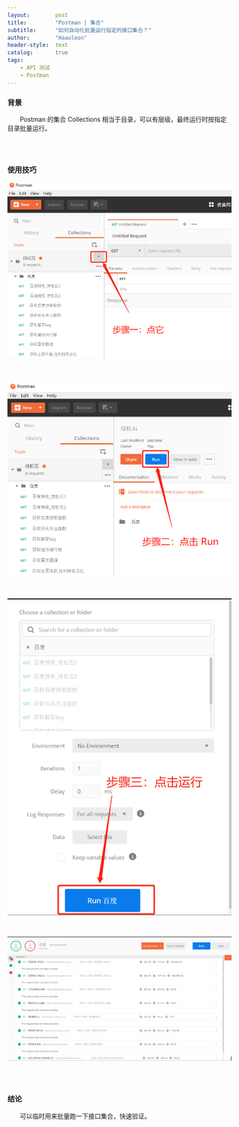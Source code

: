 ```yaml
---
layout:        post
title:         "Postman | 集合"
subtitle:      "如何自动化批量运行指定的接口集合？"
author:        "Haauleon"
header-style:  text
catalog:       true
tags:
    - API 测试
    - Postman
---
```


### 背景
&emsp;&emsp;Postman 的集合 Collections 相当于目录，可以有层级，最终运行时按指定目录批量运行。      

<br><br>

### 使用技巧
![](\img\in-post\post-postman\2021-04-12-postman-collection-1.png)      

<br>

![](\img\in-post\post-postman\2021-04-12-postman-collection-2.png)       

<br>

![](\img\in-post\post-postman\2021-04-12-postman-collection-3.png)        

<br>

![](\img\in-post\post-postman\2021-04-12-postman-collection-4.png)     

<br><br>

### 结论
&emsp;&emsp;可以临时用来批量跑一下接口集合，快速验证。